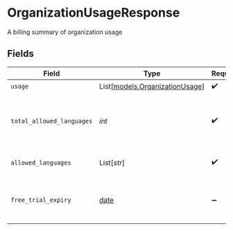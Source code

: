 # OrganizationUsageResponse

A billing summary of organization usage


## Fields

| Field                                                                | Type                                                                 | Required                                                             | Description                                                          |
| -------------------------------------------------------------------- | -------------------------------------------------------------------- | -------------------------------------------------------------------- | -------------------------------------------------------------------- |
| `usage`                                                              | List[[models.OrganizationUsage](../models/organizationusage.md)]     | :heavy_check_mark:                                                   | N/A                                                                  |
| `total_allowed_languages`                                            | *int*                                                                | :heavy_check_mark:                                                   | Total number of allowed languages, -1 if unlimited                   |
| `allowed_languages`                                                  | List[*str*]                                                          | :heavy_check_mark:                                                   | List of allowed languages                                            |
| `free_trial_expiry`                                                  | [date](https://docs.python.org/3/library/datetime.html#date-objects) | :heavy_minus_sign:                                                   | Expiry date of the free trial, will be null if no trial              |